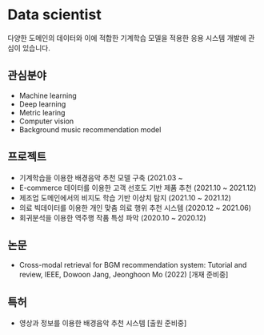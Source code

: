 # Data scientist
다양한 도메인의 데이터와 이에 적합한 기계학습 모델을 적용한 응용 시스템 개발에 관심이 있습니다.
## 관심분야
   * Machine learning
   * Deep learning
   * Metric learing
   * Computer vision
   * Background music recommendation model
## 프로젝트
   * 기계학습을 이용한 배경음악 추천 모델 구축 (2021.03 ~
   * E-commerce 데이터를 이용한 고객 선호도 기반 제품 추천 (2021.10 ~ 2021.12)
   * 제조업 도메인에서의 비지도 학습 기반 이상치 탐지 (2021.10 ~ 2021.12)
   * 의료 빅데이터를 이용한 개인 맞춤 의료 행위 추천 시스템 (2020.12 ~ 2021.06)
   * 회귀분석을 이용한 역주행 작품 특성 파악 (2020.10 ~ 2020.12)
## 논문
* Cross-modal retrieval for BGM recommendation system: Tutorial and review, IEEE, Dowoon Jang, Jeonghoon Mo (2022) [개재 준비중]
## 특허
* 영상과 정보를 이용한 배경음악 추천 시스템 [출원 준비중]

